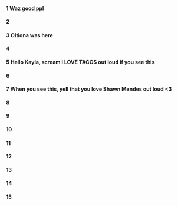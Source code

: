 #### 1 Waz good ppl
#### 2
#### 3 Oltiona was here
#### 4
#### 5 Hello Kayla, scream I LOVE TACOS out loud if you see this
#### 6
#### 7 When you see this, yell that you love Shawn Mendes out loud <3 
#### 8
#### 9
#### 10
#### 11
#### 12
#### 13
#### 14
#### 15